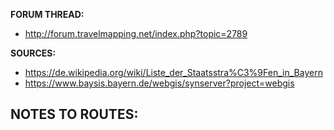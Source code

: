 ﻿**FORUM THREAD:**
- http://forum.travelmapping.net/index.php?topic=2789


**SOURCES:**
- https://de.wikipedia.org/wiki/Liste_der_Staatsstra%C3%9Fen_in_Bayern
- https://www.baysis.bayern.de/webgis/synserver?project=webgis


**NOTES TO ROUTES:**
-
